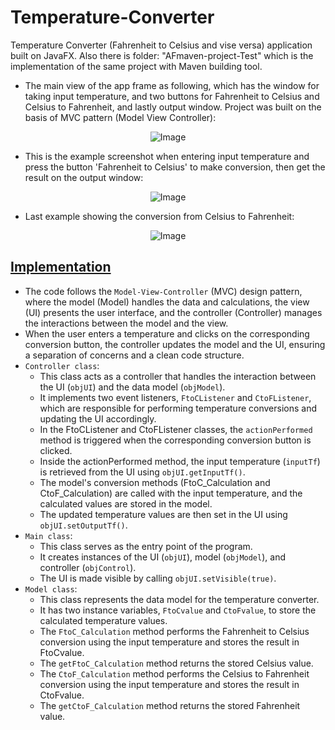 # Temperature-Converter
Temperature Converter (Fahrenheit to Celsius and vise versa) application built on JavaFX. Also there is folder: "AFmaven-project-Test" which is the implementation of the same project with Maven building tool.

- The main view of the app frame as following, which has the window for taking input temperature, and two buttons for Fahrenheit to Celsius and Celsius to Fahrenheit, and lastly output window. Project was built on the basis of MVC pattern (Model View Controller):

<p align="center">
  <img src="https://user-images.githubusercontent.com/24220136/225517891-24fedf46-745a-41bd-b10d-2516101ea3c6.png" alt="Image">
</p>

- This is the example screenshot when entering input temperature and press the button 'Fahrenheit to Celsius' to make conversion, then get the result on the output window:

<p align="center">
  <img src="https://user-images.githubusercontent.com/24220136/225518147-7a1fe565-59f5-45ef-a50c-7065873c2a0d.png" alt="Image">
</p>

- Last example showing the conversion from Celsius to Fahrenheit:

<p align="center">
  <img src="https://user-images.githubusercontent.com/24220136/225518242-aa719a1f-ed88-4d47-8c7e-a7145b7b8080.png" alt="Image">
</p>

## [Implementation](https://github.com/af4092/Temperature-Converter/tree/main/TemperatureConverter)

- The code follows the `Model-View-Controller` (MVC) design pattern, where the model (Model) handles the data and calculations, the view (UI) presents the user interface, and the controller (Controller) manages the interactions between the model and the view.
- When the user enters a temperature and clicks on the corresponding conversion button, the controller updates the model and the UI, ensuring a separation of concerns and a clean code structure.
- `Controller class`:
  - This class acts as a controller that handles the interaction between the UI (`objUI`) and the data model (`objModel`).
  - It implements two event listeners, `FtoCListener` and `CtoFListener`, which are responsible for performing temperature conversions and updating the UI accordingly.
  - In the FtoCListener and CtoFListener classes, the `actionPerformed` method is triggered when the corresponding conversion button is clicked.
  - Inside the actionPerformed method, the input temperature (`inputTf`) is retrieved from the UI using `objUI.getInputTf()`.
  - The model's conversion methods (FtoC_Calculation and CtoF_Calculation) are called with the input temperature, and the calculated values are stored in the model.
  - The updated temperature values are then set in the UI using `objUI.setOutputTf()`.
- `Main class`:
  - This class serves as the entry point of the program.
  - It creates instances of the UI (`objUI`), model (`objModel`), and controller (`objControl`).
  - The UI is made visible by calling `objUI.setVisible(true)`.
- `Model class`:
  - This class represents the data model for the temperature converter.
  - It has two instance variables, `FtoCvalue` and `CtoFvalue`, to store the calculated temperature values.
  - The `FtoC_Calculation` method performs the Fahrenheit to Celsius conversion using the input temperature and stores the result in FtoCvalue.
  - The `getFtoC_Calculation` method returns the stored Celsius value.
  - The `CtoF_Calculation` method performs the Celsius to Fahrenheit conversion using the input temperature and stores the result in CtoFvalue.
  - The `getCtoF_Calculation` method returns the stored Fahrenheit value.
